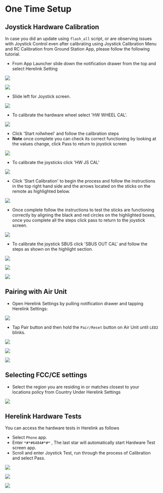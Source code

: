 # One Time Setup

## Joystick Hardware Calibration

In case you did an update using `flash_all` script, or are observing issues with Joystick Control even after calibrating using Joystick Calibration Menu and RC Calibration from Ground Station App, please follow the following tutorial.

* From App Launcher slide down the notification drawer from the top and select Herelink Setting

![](../.gitbook/assets/home-screen.png)

![](../.gitbook/assets/settings-app.jpg)

* Slide left for Joystick screen.

![](../.gitbook/assets/device-2020-02-14-151909.png)

* To calibrate the hardware wheel select 'HW WHEEL CAL'.

![](../.gitbook/assets/hw-wheel-2.jpg)

* Click 'Start rollwheel'  and follow the calibration steps
* **Note** once complete you can check its correct functioning by looking at the values change, click Pass to return to joystick screen

![](../.gitbook/assets/hw-wheel.png)

* To calibrate the joysticks click 'HW JS CAL'

![](../.gitbook/assets/joystick.jpg)

* Click 'Start Calibration' to begin the process and follow the instructions in the top right hand side and the arrows located on the sticks on the remote as highlighted below.

![](../.gitbook/assets/joystick-cal.jpg)

* Once complete follow the instructions to test the sticks are functioning correctly by aligning the black and red circles on the highlighted boxes, once you complete all the steps click pass to return to the joystick screen. 

![](../.gitbook/assets/joystick-test.jpg)

* To calibrate the joystick SBUS click 'SBUS OUT CAL' and follow the steps as shown on the highlight section.

![](../.gitbook/assets/joystick-sbus.jpg)

![](../.gitbook/assets/calibrate2.png)

![](../.gitbook/assets/calibrate1.png)

## Pairing with Air Unit

* Open Herelink Settings by pulling notification drawer and tapping Herelink Settings:

![](../.gitbook/assets/settings-app.jpg)

* Tap Pair button and then hold the `Pair/Reset` button on Air Unit until `LED2` blinks.

![](../.gitbook/assets/settings101.png)

![](../.gitbook/assets/airpair1.png)

![](../.gitbook/assets/airpair2.png)

## **Selecting FCC/CE settings**

* Select the region you are residing in or matches closest to your locations policy from Country Under Herelink Settings

![](../.gitbook/assets/fccsettings.png)



## Herelink Hardware Tests 

You can access the hardware tests in Herelink as follows 

* Select `Phone` app.
* Enter `*#*#6484#*#*` , The last star will automatically start Hardware Test screen app.
* Scroll and enter Joystick Test, run through the process of Calibration and select Pass.

![](../.gitbook/assets/device-2020-02-14-150633.png)

![](../.gitbook/assets/apps.png)

![](../.gitbook/assets/device-2020-02-14-151119.png)

